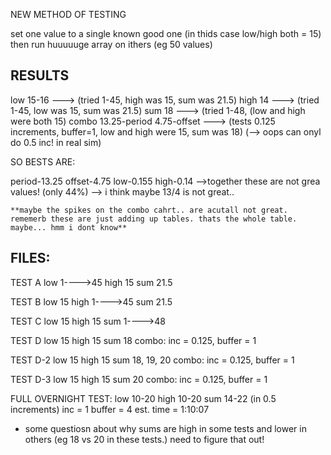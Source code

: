 NEW METHOD OF TESTING


set one value to a single known good one (in thids case low/high both = 15)
then run huuuuuge array on ithers (eg 50 values)


RESULTS
---
low 15-16   ---> (tried 1-45, high was 15, sum was 21.5)
high 14     ---> (tried 1-45, low was 15, sum was 21.5)
sum 18      ---> (tried 1-48, (low and high were both 15)
combo 
	13.25-period
	4.75-offset 
	---> (tests 0.125 increments, buffer=1, low and high were 15, sum was 18)
    (--> oops can onyl do 0.5 inc! in real sim)

SO BESTS ARE:

period-13.25
offset-4.75
low-0.155
high-0.14
    -->together these are not grea values! (only 44%)
    --> i think maybe 13/4 is not great..

    **maybe the spikes on the combo cahrt.. are acutall not great. rememerb these are just adding up tables. thats the whole table. maybe... hmm i dont know**


FILES:
-------

TEST A
    low 1---->45
    high 15
    sum 21.5

TEST B
    low 15
    high 1---->45
    sum 21.5

TEST C
    low 15
    high 15
    sum 1---->48

TEST D
    low 15
    high 15
    sum 18
    combo: inc = 0.125, buffer = 1

TEST D-2
    low 15
    high 15
    sum 18, 19, 20
    combo: inc = 0.125, buffer = 1

TEST D-3
    low 15
    high 15
    sum 20
    combo: inc = 0.125, buffer = 1


FULL OVERNIGHT TEST:
    low 10-20
    high 10-20
    sum 14-22 (in 0.5 increments)
    inc = 1
    buffer = 4
    est. time = 1:10:07



* some questiosn about why sums are high in some tests and lower in others (eg 18 vs 20 in these tests.) need to figure that out!